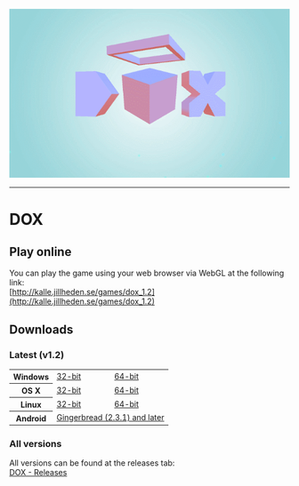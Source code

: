 ![GIF of DOX main menu](/WEB/DOX.gif)

---

# DOX

## Play online

You can play the game using your web browser via WebGL at the following link:  
[http://kalle.jillheden.se/games/dox_1.2](http://kalle.jillheden.se/games/dox_1.2)

## Downloads

### Latest (v1.2)
<table>
<tr><th>Windows</th><td><a href="https://github.com/Turnary-Games/DOX/releases/download/v1.2/DOX_1.2_win32.zip">32-bit</a></td><td><a href="https://github.com/Turnary-Games/DOX/releases/download/v1.2/DOX_1.2_win64.zip">64-bit</a></td></tr>
<tr><th>OS&nbsp;X</th><td><a href="https://github.com/Turnary-Games/DOX/releases/download/v1.2/DOX_1.2_osx32.zip">32-bit</a></td><td><a href="https://github.com/Turnary-Games/DOX/releases/download/v1.2/DOX_1.2_osx64.zip">64-bit</a></td></tr>
<tr><th>Linux</th><td><a href="https://github.com/Turnary-Games/DOX/releases/download/v1.2/DOX_1.2_linux32.zip">32-bit</a></td><td><a href="https://github.com/Turnary-Games/DOX/releases/download/v1.2/DOX_1.2_linux64.zip">64-bit</a></td></tr>
<tr><th>Android</th><td colspan="2"><a href="https://github.com/Turnary-Games/DOX/releases/download/v1.2/DOX_1.2_android2.3.1.apk">Gingerbread (2.3.1) and later</a></td></tr>
</table>

### All versions
All versions can be found at the releases tab:  
[DOX - Releases](https://github.com/Turnary-Games/DOX/releases)
